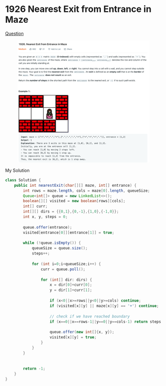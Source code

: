 # 1926 Nearest Exit from Entrance in Maze

[Question](https://leetcode.com/problems/nearest-exit-from-entrance-in-maze/)

<figure><img src="../.gitbook/assets/image (1) (1) (1) (1) (2).png" alt=""><figcaption></figcaption></figure>

My Solution

```java
class Solution {
    public int nearestExit(char[][] maze, int[] entrance) {
        int rows = maze.length, cols = maze[0].length, queueSize;
        Queue<int[]> queue = new LinkedList<>();
        boolean[][] visited = new boolean[rows][cols];
        int[] curr;
        int[][] dirs = {{0,1},{0,-1},{1,0},{-1,0}};
        int x, y, steps = 0;
        
        queue.offer(entrance);
        visited[entrance[0]][entrance[1]] = true;
        
        while (!queue.isEmpty()) {
            queueSize = queue.size();
            steps++;
            
            for (int i=0;i<queueSize;i++) {
                curr = queue.poll();
                
                for (int[] dir: dirs) {
                    x = dir[0]+curr[0];                    
                    y = dir[1]+curr[1];
                    
                    if (x<0||x>=rows||y<0||y>=cols) continue;
                    if (visited[x][y] || maze[x][y] == '+') continue;
                    
					// check if we have reached boundary
                    if (x==0||x==rows-1||y==0||y==cols-1) return steps;
                    
                    queue.offer(new int[]{x, y});
                    visited[x][y] = true;
                }
            }
        }
        
        
        return -1;
    }
}
```



